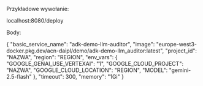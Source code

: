 Przykładowe wywołanie:



localhost:8080/deploy



Body:


{
  "basic_service_name": "adk-demo-llm-auditor",
  "image": "europe-west3-docker.pkg.dev/acn-daipl/demo/adk-demo-llm_auditor:latest",
  "project_id": "NAZWA",
  "region": "REGION",
  "env_vars": {
    "GOOGLE_GENAI_USE_VERTEXAI": "1",
    "GOOGLE_CLOUD_PROJECT": "NAZWA",
    "GOOGLE_CLOUD_LOCATION": "REGION",
    "MODEL": "gemini-2.5-flash"
  },
  "timeout": 300,
  "memory": "1Gi"
}